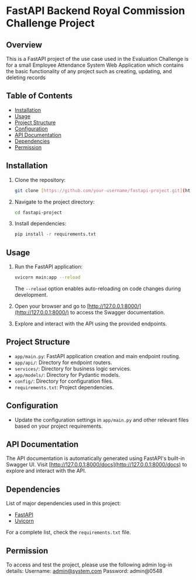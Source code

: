 # FastAPI Backend Royal Commission Challenge Project

## Overview

This is a FastAPI project of the use case used in the Evaluation Challenge is for a small Employee Attendance System Web Application
which contains the basic functionality of any project such as creating, updating, and deleting records

## Table of Contents

- [Installation](#installation)
- [Usage](#usage)
- [Project Structure](#project-structure)
- [Configuration](#configuration)
- [API Documentation](#api-documentation)
- [Dependencies](#dependencies)
- [Permission](#permission)

## Installation

1. Clone the repository:

   ```bash
   git clone [https://github.com/your-username/fastapi-project.git](https://github.com/EngYazeedAli/fastapi_royal_test.git)
   ```

2. Navigate to the project directory:

   ```bash
   cd fastapi-project
   ```

3. Install dependencies:

   ```bash
   pip install -r requirements.txt
   ```

## Usage

1. Run the FastAPI application:

   ```bash
   uvicorn main:app --reload
   ```

   The `--reload` option enables auto-reloading on code changes during development.

2. Open your browser and go to [http://127.0.0.1:8000/](http://127.0.0.1:8000/) to access the Swagger documentation.

3. Explore and interact with the API using the provided endpoints.


## Project Structure

- `app/main.py`: FastAPI application creation and main endpoint routing.
- `app/api/`: Directory for endpoint routers.
-  `services/`: Directory for business logic services.
- `app/models/`: Directory for Pydantic models.
- `config/`: Directory for configuration files.
- `requirements.txt`: Project dependencies.

## Configuration

- Update the configuration settings in `app/main.py` and other relevant files based on your project requirements.

## API Documentation

The API documentation is automatically generated using FastAPI's built-in Swagger UI. Visit [http://127.0.0.1:8000/docs](http://127.0.0.1:8000/docs) to explore and interact with the API.

## Dependencies

List of major dependencies used in this project:

- [FastAPI](https://fastapi.tiangolo.com/)
- [Uvicorn](https://www.uvicorn.org/)

For a complete list, check the `requirements.txt` file.


## Permission

To access and test the project, please use the following admin log-in details: 
Username: admin@system.com
Password: admin@0548
